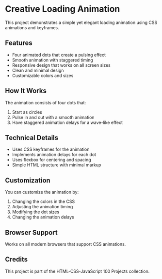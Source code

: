 # Creative Loading Animation

This project demonstrates a simple yet elegant loading animation using CSS animations and keyframes.

## Features

- Four animated dots that create a pulsing effect
- Smooth animation with staggered timing
- Responsive design that works on all screen sizes
- Clean and minimal design
- Customizable colors and sizes

## How It Works

The animation consists of four dots that:
1. Start as circles
2. Pulse in and out with a smooth animation
3. Have staggered animation delays for a wave-like effect

## Technical Details

- Uses CSS keyframes for the animation
- Implements animation delays for each dot
- Uses flexbox for centering and spacing
- Simple HTML structure with minimal markup

## Customization

You can customize the animation by:
1. Changing the colors in the CSS
2. Adjusting the animation timing
3. Modifying the dot sizes
4. Changing the animation delays

## Browser Support

Works on all modern browsers that support CSS animations.

## Credits

This project is part of the HTML-CSS-JavaScript 100 Projects collection. 